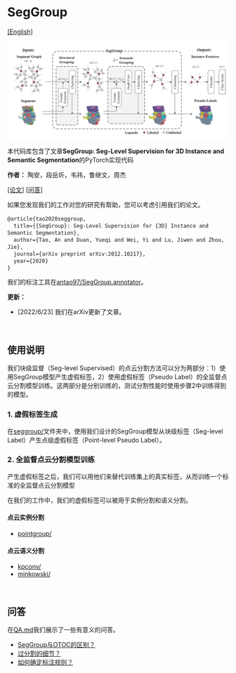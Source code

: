 # SegGroup

[[English]](README.md)

<p float="left">
    <img src="image/SegGroup.png" width="800"/>
</p>

本代码库包含了文章**SegGroup: Seg-Level Supervision for 3D Instance and Semantic Segmentation**的PyTorch实现代码

**作者：** 陶安，段岳圻，韦祎，鲁继文，周杰

[[论文]](https://arxiv.org/abs/2012.10217) [[问答]](QA.md)

如果您发现我们的工作对您的研究有帮助，您可以考虑引用我们的论文。
```
@article{tao2020seggroup,
  title={{SegGroup}: Seg-Level Supervision for {3D} Instance and Semantic Segmentation},
  author={Tao, An and Duan, Yueqi and Wei, Yi and Lu, Jiwen and Zhou, Jie},
  journal={arXiv preprint arXiv:2012.10217},
  year={2020}
}
```

我们的标注工具在[antao97/SegGroup.annotator](https://github.com/AnTao97/SegGroup.annotator)。

**更新：** 

- [2022/6/23] 我们在arXiv更新了文章。

&nbsp;
## 使用说明

我们块级监督（Seg-level Supervised）的点云分割方法可以分为两部分：1）使用SegGroup模型产生虚假标签，2）使用虚假标签（Pseudo Label）的全监督点云分割模型训练。这两部分是分别训练的，测试分割性能时使用步骤2中训练得到的模型。

### 1. 虚假标签生成

在[seggroup/](seggroup/)文件夹中，使用我们设计的SegGroup模型从块级标签（Seg-level Label）产生点级虚假标签（Point-level Pseudo Label）。

### 2. 全监督点云分割模型训练

产生虚假标签之后，我们可以用他们来替代训练集上的真实标签，从而训练一个标准的全监督点云分割模型

在我们的工作中，我们的虚假标签可以被用于实例分割和语义分割。

#### 点云实例分割

- [pointgroup/](pointgroup/)

#### 点云语义分割

- [kpconv/](kpconv/)
- [minkowski/](minkowski/)

&nbsp;
## 问答

在[QA.md](QA.md)我们展示了一些有意义的问答。

- [SegGroup与OTOC的区别？]()
- [过分割的细节？]()
- [如何确定标注规则？]()
